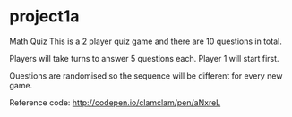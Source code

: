 # project1a

Math Quiz
This is a 2 player quiz game and there are 10 questions in total.

Players will take turns to answer 5 questions each.
Player 1 will start first.

Questions are randomised so the sequence will be different for every new game. 

Reference code:
http://codepen.io/clamclam/pen/aNxreL


